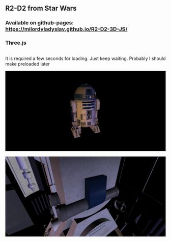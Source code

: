 ## R2-D2 from Star Wars

### Available on github-pages:  https://milordvladyslav.github.io/R2-D2-3D-JS/

### Three.js

```

```

It is required a few seconds for loading. Just keep waiting. Probably I should make preloaded later 

![alt text](r2d2.jpg "R2D2")

![alt text](r2d2inside.jpg "R2D2 inside")
